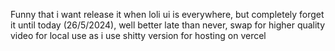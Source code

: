 Funny that i want release it when loli ui is everywhere, but completely forget it until today (26/5/2024), well better late than never, swap for higher quality video for local use as i use shitty version for hosting on vercel
